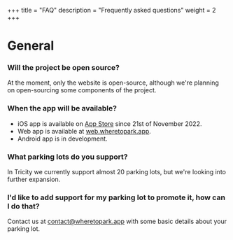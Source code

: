 +++
title = "FAQ"
description = "Frequently asked questions"
weight = 2
+++
# General

### Will the project be open source?

At the moment, only the website is open-source, although we're planning on open-sourcing some components of the project.

### When the app will be available?

- iOS app is available on [App Store](https://apps.apple.com/us/app/where-to-park/id6444453582) since 21st of November 2022.
- Web app is available at [web.wheretopark.app](https://web.wheretopark.app).
- Android app is in development.

### What parking lots do you support?

In Tricity we currently support almost 20 parking lots, but we're looking into further expansion.

### I'd like to add support for my parking lot to promote it, how can I do that?

Contact us at [contact@wheretopark.app](mailto:contact@wheretopark.app) with some basic details about your parking lot.